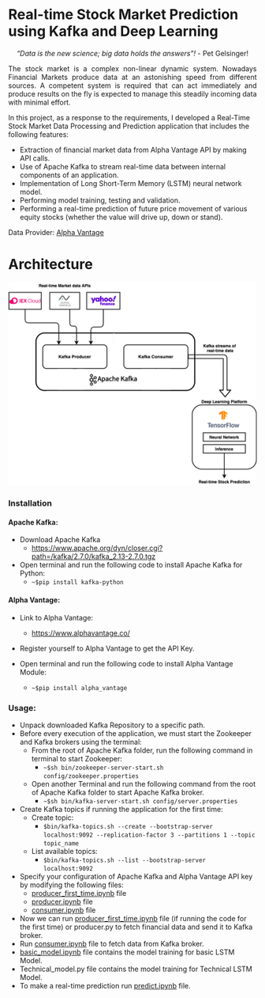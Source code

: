# Real-time Stock Market Prediction using Kafka and Deep Learning
<p align="center"><i>“Data is the new science; big data holds the answers”!</i> - Pet Gelsinger!</p>

<p align="justify">The stock market is a complex non-linear dynamic system. Nowadays Financial Markets produce data at an astonishing speed from different sources. A competent system is required that can act immediately and produce results on the fly is expected to manage this steadily incoming data with minimal effort.

In this project, as a response to the requirements, I developed a Real-Time Stock Market Data Processing and Prediction application that includes the following features:
- Extraction of financial market data from Alpha Vantage API by making API calls.
- Use of Apache Kafka to stream real-time data between internal components of an application.
- Implementation of Long Short-Term Memory (LSTM) neural network model.
- Performing model training, testing and validation.
- Performing a real-time prediction of future price movement of various equity stocks (whether the value will drive up, down or stand).</p>

Data Provider: [Alpha Vantage](https://www.alphavantage.co/)

# Architecture
![Architecture](https://github.com/PatKrrizh/Real-time-Stock-Market-Forecasting-using-Kafka-and-Deep-Learning/blob/main/Architecture.png)

### Installation

#### Apache Kafka:
- Download Apache Kafka
  - https://www.apache.org/dyn/closer.cgi?path=/kafka/2.7.0/kafka_2.13-2.7.0.tgz
- Open terminal and run the following code to install Apache Kafka for Python:
  - `~$pip install kafka-python`

#### Alpha Vantage:
- Link to Alpha Vantage:
  - https://www.alphavantage.co/

- Register yourself to Alpha Vantage to get the API Key.
- Open terminal and run the following code to install Alpha Vantage Module:
  - `~$pip install alpha_vantage`

### Usage:
- Unpack downloaded Kafka Repository to a specific path.
- Before every execution of the application, we must start the Zookeeper and Kafka brokers using the terminal:
  - From the root of Apache Kafka folder, run the following command in terminal to start Zookeeper:
    - `~$sh bin/zookeeper-server-start.sh config/zookeeper.properties`
  - Open another Terminal and run the following command from the root of Apache Kafka folder to start Apache Kafka broker.
    - `~$sh bin/kafka-server-start.sh config/server.properties`
- Create Kafka topics if running the application for the first time:
  - Create topic:
    - `$bin/kafka-topics.sh --create --bootstrap-server localhost:9092 --replication-factor 3 --partitions 1 --topic topic_name`
  - List available topics:
    - `$bin/kafka-topics.sh --list --bootstrap-server localhost:9092`
- Specify your configuration of Apache Kafka and Alpha Vantage API key by modifying the following files:
  - [producer_first_time.ipynb](https://github.com/PatKrrizh/Real-time-Stock-Market-Forecasting-using-Kafka-and-Deep-Learning/blob/main/producer_first_time.ipynb) file
  - [producer.ipynb](https://github.com/PatKrrizh/Real-time-Stock-Market-Forecasting-using-Kafka-and-Deep-Learning/blob/main/producer.ipynb) file
  - [consumer.ipynb](https://github.com/PatKrrizh/Real-time-Stock-Market-Forecasting-using-Kafka-and-Deep-Learning/blob/main/consumer.ipynb) file
- Now we can run [producer_first_time.ipynb](https://github.com/PatKrrizh/Real-time-Stock-Market-Forecasting-using-Kafka-and-Deep-Learning/blob/main/producer_first_time.ipynb) file (if running the code for the first time) or producer.py to fetch financial data and send it to Kafka broker.
- Run [consumer.ipynb](https://github.com/PatKrrizh/Real-time-Stock-Market-Forecasting-using-Kafka-and-Deep-Learning/blob/main/consumer.ipynb) file to fetch data from Kafka broker.
- [basic_model.ipynb](https://github.com/PatKrrizh/Real-time-Stock-Market-Forecasting-using-Kafka-and-Deep-Learning/blob/main/basic_model.ipynb) file contains the model training for basic LSTM Model.
- Technical_model.py file contains the model training for Technical LSTM Model.
- To make a real-time prediction run [predict.ipynb](https://github.com/PatKrrizh/Real-time-Stock-Market-Forecasting-using-Kafka-and-Deep-Learning/blob/main/predict.ipynb) file.

